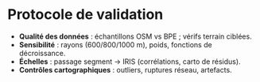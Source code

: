﻿# Protocole de validation


- **Qualité des données** : échantillons OSM vs BPE ; vérifs terrain ciblées.
- **Sensibilité** : rayons (600/800/1000 m), poids, fonctions de décroissance.
- **Échelles** : passage segment → IRIS (corrélations, carto de résidus).
- **Contrôles cartographiques** : outliers, ruptures réseau, artefacts.